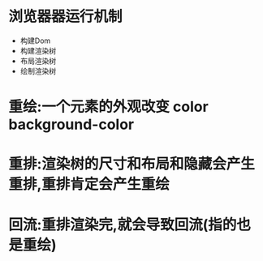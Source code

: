 # 浏览器器运行机制 
+ 构建Dom
+ 构建渲染树
+ 布局渲染树
+ 绘制渲染树

# 重绘:一个元素的外观改变 color background-color
# 重排:渲染树的尺寸和布局和隐藏会产生重排,重排肯定会产生重绘 
# 回流:重排渲染完,就会导致回流(指的也是重绘)